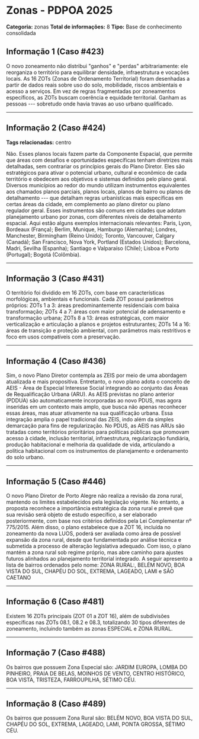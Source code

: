 # Zonas - PDPOA 2025

**Categoria:** zonas
**Total de informações:** 8
**Tipo:** Base de conhecimento consolidada

## Informação 1 (Caso #423)

O novo zoneamento não distribui "ganhos" e "perdas" arbitrariamente: ele reorganiza o território para equilibrar densidade, infraestrutura e vocações locais. As 16 ZOTs (Zonas de Ordenamento Territorial) foram desenhadas a partir de dados reais sobre uso do solo, mobilidade, riscos ambientais e acesso a serviços. Em vez de regras fragmentadas por zoneamentos específicos, as ZOTs buscam coerência e equidade territorial. Ganham as pessoas --- sobretudo onde havia travas ao uso urbano qualificado.

---

## Informação 2 (Caso #424)

**Tags relacionadas:** centro

Não. Esses planos locais fazem parte da Componente Espacial, que permite que áreas com desafios e oportunidades específicas tenham diretrizes mais detalhadas, sem contrariar os princípios gerais do Plano Diretor. Eles são estratégicos para ativar o potencial urbano, cultural e econômico de cada território e obedecem aos objetivos e sistemas definidos pelo plano geral. Diversos municípios ao redor do mundo utilizam instrumentos equivalentes aos chamados planos parciais, planos locais, planos de bairro ou planos de detalhamento --- que detalham regras urbanísticas mais específicas em certas áreas da cidade, em complemento ao plano diretor ou plano regulador geral. Esses instrumentos são comuns em cidades que adotam planejamento urbano por zonas, com diferentes níveis de detalhamento espacial. Aqui estão alguns exemplos internacionais relevantes: Paris, Lyon, Bordeaux (França); Berlim, Munique, Hamburgo (Alemanha); Londres, Manchester, Birmingham (Reino Unido); Toronto, Vancouver, Calgary (Canadá); San Francisco, Nova York, Portland (Estados Unidos); Barcelona, Madri, Sevilha (Espanha); Santiago e Valparaíso (Chile); Lisboa e Porto (Portugal); Bogotá (Colômbia).

---

## Informação 3 (Caso #431)

O território foi dividido em 16 ZOTs, com base em características morfológicas, ambientais e funcionais. Cada ZOT possui parâmetros próprios: ZOTs 1 a 3: áreas predominantemente residenciais com baixa transformação; ZOTs 4 a 7: áreas com maior potencial de adensamento e transformação urbana; ZOTs 8 a 13: áreas estratégicas, com maior verticalização e articulação a planos e projetos estruturantes; ZOTs 14 a 16: áreas de transição e proteção ambiental, com parâmetros mais restritivos e foco em usos compatíveis com a preservação.

---

## Informação 4 (Caso #436)

Sim, o novo Plano Diretor contempla as ZEIS por meio de uma abordagem atualizada e mais propositiva. Entretanto, o novo plano adota o conceito de AEIS - Área de Especial Interesse Social integrando ao conjunto das Áreas de Requalificação Urbana (ARU). As AEIS previstas no plano anterior (PDDUA) são automaticamente incorporadas ao novo PDUS, mas agora inseridas em um contexto mais amplo, que busca não apenas reconhecer essas áreas, mas atuar ativamente na sua qualificação urbana. Essa integração amplia o papel tradicional das ZEIS, indo além da simples demarcação para fins de regularização. No PDUS, as AEIS nas ARUs são tratadas como territórios prioritários para políticas públicas que promovam acesso à cidade, inclusão territorial, infraestrutura, regularização fundiária, produção habitacional e melhoria da qualidade de vida, articulando a política habitacional com os instrumentos de planejamento e ordenamento do solo urbano.

---

## Informação 5 (Caso #446)

O novo Plano Diretor de Porto Alegre não realiza a revisão da zona rural, mantendo os limites estabelecidos pela legislação vigente. No entanto, a proposta reconhece a importância estratégica da zona rural e prevê que sua revisão será objeto de estudo específico, a ser elaborado posteriormente, com base nos critérios definidos pela Lei Complementar nº 775/2015. Além disso, o plano estabelece que a ZOT 16, incluída no zoneamento da nova LUOS, poderá ser avaliada como área de possível expansão da zona rural, desde que fundamentada por análise técnica e submetida a processo de alteração legislativa adequado. Com isso, o plano mantém a zona rural sob regime próprio, mas abre caminho para ajustes futuros alinhados ao planejamento territorial integrado. A seguir apresento a lista de bairros ordenados pelo nome: ZONA RURAL:, BELÉM NOVO, BOA VISTA DO SUL, CHAPÉU DO SOL, EXTREMA, LAGEADO, LAMI e SÃO CAETANO

---

## Informação 6 (Caso #481)

Existem 16 ZOTs principais (ZOT 01 a ZOT 16), além de subdivisões específicas nas ZOTs 08.1, 08.2 e 08.3, totalizando 30 tipos diferentes de zoneamento, incluindo também as zonas ESPECIAL e ZONA RURAL.

---

## Informação 7 (Caso #488)

Os bairros que possuem Zona Especial são: JARDIM EUROPA, LOMBA DO PINHEIRO, PRAIA DE BELAS, MOINHOS DE VENTO, CENTRO HISTÓRICO, BOA VISTA, TRISTEZA, FARROUPILHA, SÉTIMO CÉU.

---

## Informação 8 (Caso #489)

Os bairros que possuem Zona Rural são: BELÉM NOVO, BOA VISTA DO SUL, CHAPÉU DO SOL, EXTREMA, LAGEADO, LAMI, PONTA GROSSA, SÉTIMO CÉU.
